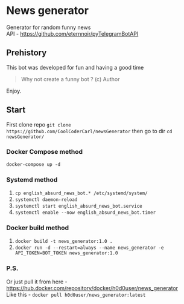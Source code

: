 # News generator

Generator for random funny news  
API - https://github.com/eternnoir/pyTelegramBotAPI

## Prehistory
This bot was developed for fun and having a good time

> Why not create a funny bot ?
> (c) Author

Enjoy.

## Start 

First clone repo `git clone https://github.com/CoolCoderCarl/newsGenerator` then go to dir `cd newsGenerator/`

### Docker Compose method
`docker-compose up -d`

### Systemd method
1) `cp english_absurd_news_bot.* /etc/systemd/system/`
2) `systemctl daemon-reload`
3) `systemctl start english_absurd_news_bot.service` 
4) `systemctl enable --now english_absurd_news_bot.timer` 

### Docker build method
1) `docker build -t news_generator:1.0 .`
2) `docker run -d --restart=always --name news_generator -e API_TOKEN=BOT_TOKEN news_generator:1.0`

### P.S.
Or just pull it from here - https://hub.docker.com/repository/docker/h0d0user/news_generator  
Like this - `docker pull h0d0user/news_generator:latest`
